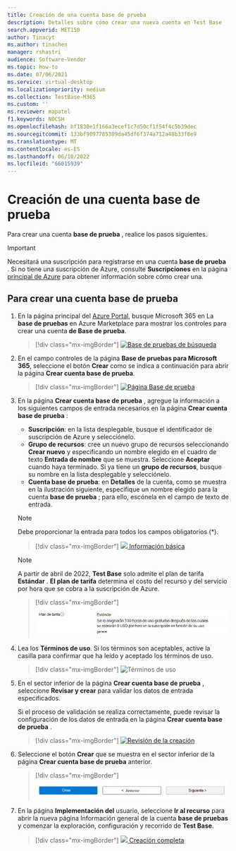 ```yaml
---
title: Creación de una cuenta base de prueba
description: Detalles sobre cómo crear una nueva cuenta en Test Base
search.appverid: MET150
author: Tinacyt
ms.author: tinachen
manager: rshastri
audience: Software-Vendor
ms.topic: how-to
ms.date: 07/06/2021
ms.service: virtual-desktop
ms.localizationpriority: medium
ms.collection: TestBase-M365
ms.custom: ''
ms.reviewer: mapatel
f1.keywords: NOCSH
ms.openlocfilehash: bf1830e1f166a3ecef1c7d50cf1f54f4c5b39dec
ms.sourcegitcommit: 133bf9097785309da45df6f374a712a48b33f8e9
ms.translationtype: MT
ms.contentlocale: es-ES
ms.lasthandoff: 06/10/2022
ms.locfileid: "66015939"
---
```

# <a name="creating-a-test-base-account"></a>Creación de una cuenta base de prueba

Para crear una cuenta **base de prueba** , realice los pasos siguientes. 

> [!IMPORTANT]
> Necesitará una suscripción para registrarse en una cuenta **base de prueba** . Si no tiene una suscripción de Azure, consulte **Suscripciones** en la página [principal de Azure](https://ms.portal.azure.com/#home) para obtener información sobre cómo crear una. 

## <a name="to-create-a-test-base-account"></a>Para crear una cuenta base de prueba
 
1. En la página principal del [Azure Portal](https://ms.portal.azure.com/#home), busque Microsoft 365 en La **base de pruebas** en Azure Marketplace para mostrar los controles para crear una cuenta **de Base de prueba**. 

   > [!div class="mx-imgBorder"]
   > [![Base](Media/creatingaccount01-search.png) de pruebas de búsqueda ](Media/creatingaccount01-search.png#lightbox)

2. En el campo controles de la página **Base de pruebas para Microsoft 365**, seleccione el botón **Crear** como se indica a continuación para abrir la página **Crear cuenta base de prueba**. 

   > [!div class="mx-imgBorder"]
   > [![Página](Media/creatingaccount02-testbase.png) Base de prueba ](Media/creatingaccount02-testbase.png#lightbox)

3. En la página **Crear cuenta base de prueba** , agregue la información a los siguientes campos de entrada necesarios en la página **Crear cuenta base de prueba** : 

   - **Suscripción**: en la lista desplegable, busque el identificador de suscripción de Azure y selecciónelo. 
   - **Grupo de recursos**: cree un nuevo grupo de recursos seleccionando **Crear nuevo** y especificando un nombre elegido en el cuadro de texto **Entrada de nombre** que se muestra. Seleccione **Aceptar** cuando haya terminado. Si ya tiene un **grupo de recursos**, busque su nombre en la lista desplegable y selecciónelo. 
   - **Cuenta base de prueba**: en **Detalles** de la cuenta, como se muestra en la ilustración siguiente, especifique un nombre elegido para la cuenta **base de prueba** ; para ello, escónela en el campo de texto de entrada. 

   > [!NOTE]
   > Debe proporcionar la entrada para todos los campos obligatorios (*). 

   > [!div class="mx-imgBorder"]
   > [![](Media/creatingaccount03-basics.png) Información básica ](Media/creatingaccount03-basics.png#lightbox)

   > [!NOTE]
   > A partir de abril de 2022, **Test Base** solo admite el plan de tarifa **Estándar** . **El plan de tarifa** determina el costo del recurso y del servicio por hora que se cobra a la suscripción de Azure. 

   > [!div class="mx-imgBorder"]
   > ![Plan de tarifa](Media/creatingaccount04-pricing-tier.png)

4. Lea los **Términos de uso**. Si los términos son aceptables, active la casilla para confirmar que ha leído y aceptado los términos de uso. 

   > [!div class="mx-imgBorder"]
   > ![Términos de uso](Media/creatingaccount05-terms.png)

5. En el sector inferior de la página **Crear cuenta base de prueba** , seleccione **Revisar y crear** para validar los datos de entrada especificados. 

   Si el proceso de validación se realiza correctamente, puede revisar la configuración de los datos de entrada en la página **Crear cuenta base de prueba** . 

   > [!div class="mx-imgBorder"]
   > [![Revisión de la creación](Media/creatingaccount06-review.png) ](Media/creatingaccount06-review.png#lightbox)

6. Seleccione el botón **Crear** que se muestra en el sector inferior de la página **Crear cuenta base de prueba** anterior. 

   > [!div class="mx-imgBorder"]
   > ![Botón Crear](Media/creatingaccount07-create.png)

7. En la página **Implementación del** usuario, seleccione **Ir al recurso** para abrir la nueva página Información general de la cuenta **base de pruebas** y comenzar la exploración, configuración y recorrido de **Test Base**. 

   > [!div class="mx-imgBorder"]
   > [![](Media/creatingaccount08-complete.png) Creación completa ](Media/creatingaccount08-complete.png#lightbox)





